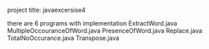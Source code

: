 project title:
javaexcersise4 

there are 6 programs with implementation
ExtractWord.java
MultipleOccouranceOfWord.java
PresenceOfWord.java
Replace.java
TotalNoOccurance.java
Transpose.java



